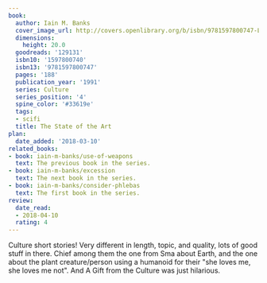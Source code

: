 ```yaml
---
book:
  author: Iain M. Banks
  cover_image_url: http://covers.openlibrary.org/b/isbn/9781597800747-L.jpg
  dimensions:
    height: 20.0
  goodreads: '129131'
  isbn10: '1597800740'
  isbn13: '9781597800747'
  pages: '188'
  publication_year: '1991'
  series: Culture
  series_position: '4'
  spine_color: '#33619e'
  tags:
  - scifi
  title: The State of the Art
plan:
  date_added: '2018-03-10'
related_books:
- book: iain-m-banks/use-of-weapons
  text: The previous book in the series.
- book: iain-m-banks/excession
  text: The next book in the series.
- book: iain-m-banks/consider-phlebas
  text: The first book in the series.
review:
  date_read:
  - 2018-04-10
  rating: 4
---
```


Culture short stories! Very different in length, topic, and quality, lots of good stuff in there. Chief among them the
one from Sma about Earth, and the one about the plant creature/person using a humanoid for their "she loves me, she
loves me not". And A Gift from the Culture was just hilarious.
